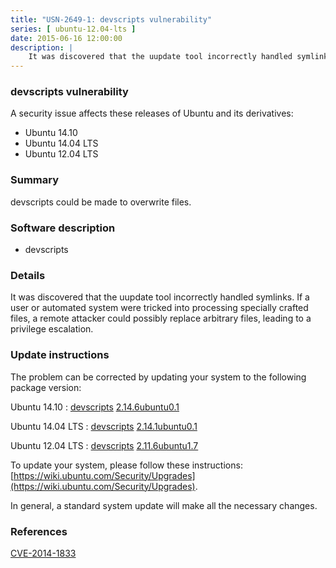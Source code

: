 ```yaml
---
title: "USN-2649-1: devscripts vulnerability"
series: [ ubuntu-12.04-lts ]
date: 2015-06-16 12:00:00
description: |
    It was discovered that the uupdate tool incorrectly handled symlinks. If a user or automated system were tricked into processing specially crafted files, a remote attacker could possibly replace arbitrary files, leading to a privilege escalation. 
--- 
```

 
### devscripts vulnerability

A security issue affects these releases of Ubuntu and its derivatives:

* Ubuntu 14.10
* Ubuntu 14.04 LTS
* Ubuntu 12.04 LTS

### Summary

devscripts could be made to overwrite files. 

### Software description

* devscripts 

### Details

It was discovered that the uupdate tool incorrectly handled symlinks. If a user or automated system were tricked into processing specially crafted files, a remote attacker could possibly replace arbitrary files, leading to a privilege escalation. 

### Update instructions

The problem can be corrected by updating your system to the following package version:

Ubuntu 14.10
 : [devscripts](https://launchpad.net/ubuntu/+source/devscripts) <span> [2.14.6ubuntu0.1](https://launchpad.net/ubuntu/+source/devscripts/2.14.6ubuntu0.1) </span> 

Ubuntu 14.04 LTS
 : [devscripts](https://launchpad.net/ubuntu/+source/devscripts) <span> [2.14.1ubuntu0.1](https://launchpad.net/ubuntu/+source/devscripts/2.14.1ubuntu0.1) </span> 

Ubuntu 12.04 LTS
 : [devscripts](https://launchpad.net/ubuntu/+source/devscripts) <span> [2.11.6ubuntu1.7](https://launchpad.net/ubuntu/+source/devscripts/2.11.6ubuntu1.7) </span> 

To update your system, please follow these instructions: [https://wiki.ubuntu.com/Security/Upgrades](https://wiki.ubuntu.com/Security/Upgrades).

In general, a standard system update will make all the necessary changes. 

### References

 [CVE-2014-1833](http://people.ubuntu.com/~ubuntu-security/cve/CVE-2014-1833)
 
